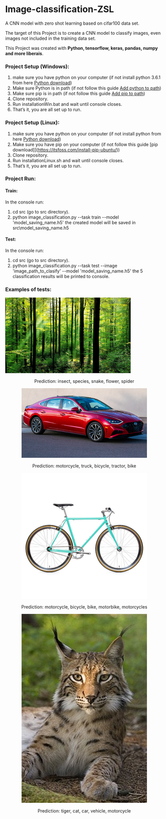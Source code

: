 # Image-classification-ZSL

A CNN model with zero shot learning based on cifar100 data set.

The target of this Project is to create a CNN model to classify images, even images not included in the training data set. 

This Project was created with <b> Python, tensorflow, keras, pandas, numpy and more liberais</b>. 

### Project Setup (Windows):

1. make sure you have python on your computer (if not install python 3.6.1 from here [Python download](https://www.python.org/downloads/windows/))
2. Make sure Python is in path (if not follow this guide [Add python to path](https://datatofish.com/add-python-to-windows-path/))
3. Make sure pip is in path (if not follow this guide [Add pip to path](https://appuals.com/fix-pip-is-not-recognized-as-an-internal-or-external-command/))
5. Clone repository.
6. Run installationWin.bat and wait until console closes.
7. That’s it, you are all set up to run.

### Project Setup (Linux):

1. make sure you have python on your computer (if not install python from here [Python download](https://docs.python-guide.org/starting/install3/linux/))
3. Make sure you have pip on your computer (if not follow this guide [pip download]](https://itsfoss.com/install-pip-ubuntu/))
5. Clone repository.
6. Run installationLinux.sh and wait until console closes.
7. That’s it, you are all set up to run.

### Project Run:

#### Train:
In the console run:
1. cd src (go to src directory).
2. python image_classification.py --task train --model 'model_saving_name.h5'
the created model will be saved in src\model_saving_name.h5

#### Test:
In the console run:
1. cd src (go to src directory).
2. python image_classification.py --task test --image 'image_path_to_clasify' --model 'model_saving_name.h5'
the 5 classification results will be printed to console.

### Examples of tests:

<p lign="center"><img src="https://github.com/leorrose/Image-classification-ZSL/blob/master/test%20images/forest.jpg" width="400" hieght="400" alt="forest"/></p>
<p align="center">Prediction: insect, species, snake, flower, spider</p>

<p align="center"><img src="https://github.com/leorrose/Image-classification-ZSL/blob/master/test%20images/car.jpg" width="400" hieght="400" alt="car"/></p>
<p align="center">Prediction: motorcycle, truck, bicycle, tractor, bike</p>

<p align="center"><img src="https://github.com/leorrose/Image-classification-ZSL/blob/master/test%20images/bycicle.jpg" width="400" hieght="400" alt="bycicle"/></p>
<p align="center">Prediction: motorcycle, bicycle, bike, motorbike, motorcycles</p>

<p align="center"><img src="https://github.com/leorrose/Image-classification-ZSL/blob/master/test%20images/lynx.jpg" width="400" hieght="400" alt="lynx"/></p>
<p align="center">Prediction: tiger, cat, car, vehicle, motorcycle</p>




